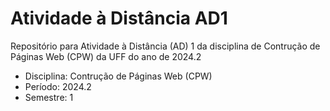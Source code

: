 # Atividade à Distância AD1

Repositório para Atividade à Distância (AD) 1 da disciplina de Contrução de Páginas Web (CPW) da UFF do ano de 2024.2

 - Disciplina: Contrução de Páginas Web (CPW)
 - Período: 2024.2
 - Semestre: 1